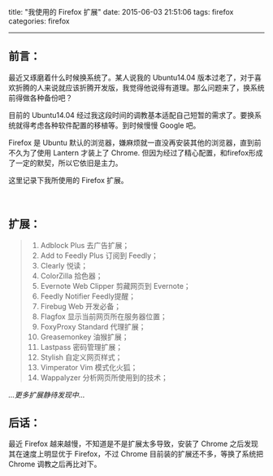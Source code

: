 title: "我使用的 Firefox 扩展"
date: 2015-06-03 21:51:06
tags: firefox
categories: firefox

---

前言：
----------------------

最近又琢磨着什么时候换系统了。某人说我的 Ubuntu14.04 版本过老了，对于喜欢折腾的人来说就应该折腾开发版，我觉得他说得有道理。那么问题来了，换系统前得做各种备份吧？

目前的 Ubuntu14.04 经过我这段时间的调教基本适配自己短暂的需求了。要换系统就得考虑各种软件配置的移植等。到时候慢慢 Google 吧。

Firefox 是 Ubuntu 默认的浏览器，嫌麻烦就一直没再安装其他的浏览器，直到前不久为了使用 Lantern 才装上了 Chrome. 但因为经过了精心配置，和firefox形成了一定的默契，所以它依旧是主力。

这里记录下我所使用的 Firefox 扩展。

<!--more-->
<br/>

扩展：
----------------------

> 1. Adblock Plus   去广告扩展；
> 2. Add to Feedly Plus   订阅到 Feedly；
> 3. Clearly   悦读；
> 4. ColorZilla   拾色器；
> 5. Evernote Web Clipper   剪藏网页到 Evernote；
> 6. Feedly Notifier   Feedly提醒；
> 7. Firebug   Web 开发必备；
> 8. Flagfox   显示当前网页所在服务器位置；
> 9. FoxyProxy Standard   代理扩展；
> 10. Greasemonkey   油猴扩展；
> 11. Lastpass   密码管理扩展；
> 12. Stylish   自定义网页样式；
> 13. Vimperator   Vim 模式化火狐；
> 14. Wappalyzer   分析网页所使用到的技术；

_...更多扩展静待发现中..._
<br/>

后话：
---------------------

最近 Firefox 越来越慢，不知道是不是扩展太多导致，安装了 Chrome 之后发现其在速度上明显优于 Firefox，不过 Chrome 目前装的扩展还不多，等换了系统把 Chrome 调教之后再比对下。



